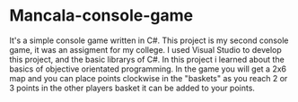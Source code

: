 # Mancala-console-game
It's a simple console game written in C#. This project is my second console game, it was an assigment for my college.
I used Visual Studio to develop this project, and the basic librarys of C#. In this project i learned about the basics of  objective orientated programming.
In the game you will get a 2x6 map and you can place points clockwise in the "baskets" as you reach 2 or 3 points in the other players basket it can be added to your points.
